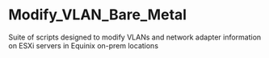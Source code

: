 # Modify_VLAN_Bare_Metal
Suite of scripts designed to modify VLANs and network adapter information on ESXi servers in Equinix on-prem locations
